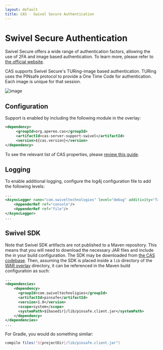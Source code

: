 ```yaml
---
layout: default
title: CAS - Swivel Secure Authentication
---
```


# Swivel Secure Authentication

Swivel Secure offers a wide range of authentication factors, allowing the use of 2FA and image based authentication. To learn more, please refer to [the official website](https://swivelsecure.com/).

CAS supports Swivel Secure's TURing-image based authentication. TURing uses the PINsafe protocol to provide a One Time Code for authentication. Each image is unique for that session. 

![image](https://user-images.githubusercontent.com/1205228/27012173-e8e32020-4e98-11e7-935f-c5166f228bd5.png)

## Configuration

Support is enabled by including the following module in the overlay:

```xml
<dependency>
     <groupId>org.apereo.cas</groupId>
     <artifactId>cas-server-support-swivel</artifactId>
     <version>${cas.version}</version>
</dependency>
```

To see the relevant list of CAS properties, please [review this guide](Configuration-Properties.html#swivel-secure).

## Logging

To enable additional logging, configure the log4j configuration file to add the following levels:

```xml
...
<AsyncLogger name="com.swiveltechnologies" level="debug" additivity="false">
    <AppenderRef ref="console"/>
    <AppenderRef ref="file"/>
</AsyncLogger>
...
```

## Swivel SDK

Note that Swivel SDK artifacts are not published to a Maven repository. This means that you will need to download the necessary JAR files and include the in your build configuration. The SDK may be downloaded from [the CAS codebase](https://github.com/apereo/cas/blob/master/support/cas-server-support-swivel/lib/pinsafe.client.jar). Then, assuming the SDK is placed inside a `lib` directory of the [WAR overlay](Maven-Overlay-Installation.html) directory, it can be referenced in the Maven build configuration as such:

```xml
...
<dependencies>
    <dependency>
      <groupId>com.swiveltechnoligies</groupId>
      <artifactId>pinsafe</artifactId>
      <version>1.0</version>
      <scope>system</scope>
      <systemPath>${basedir}/lib/pinsafe.client.jar</systemPath>
    </dependency>
</dependencies>
...
```

For Gradle, you would do something similar:

```gradle
compile files("${projectDir}/lib/pinsafe.client.jar")
```